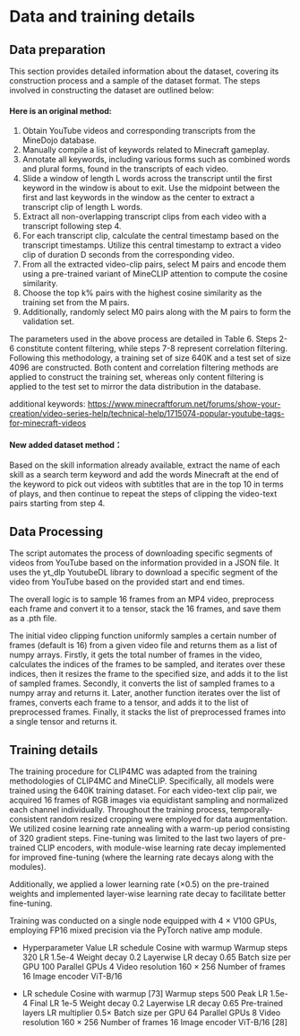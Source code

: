 Data and training details
===
Data preparation
---
This section provides detailed information about the dataset, covering its construction process and a sample of the dataset format. The steps involved in constructing the dataset are outlined below:

#### Here is an original method:
1. Obtain YouTube videos and corresponding transcripts from the MineDojo database.
2. Manually compile a list of keywords related to Minecraft gameplay.
3. Annotate all keywords, including various forms such as combined words and plural forms, found in the transcripts of each video.
4. Slide a window of length L words across the transcript until the first keyword in the window is about to exit. Use the midpoint between the first and last keywords in the window as the center to extract a transcript clip of length L words.
5. Extract all non-overlapping transcript clips from each video with a transcript following step 4.
6. For each transcript clip, calculate the central timestamp based on the transcript timestamps. Utilize this central timestamp to extract a video clip of duration D seconds from the corresponding video.
7. From all the extracted video-clip pairs, select M pairs and encode them using a pre-trained variant of MineCLIP attention to compute the cosine similarity.
8. Choose the top k% pairs with the highest cosine similarity as the training set from the M pairs.
9. Additionally, randomly select M0 pairs along with the M pairs to form the validation set.

The parameters used in the above process are detailed in Table 6. Steps 2-6 constitute content filtering, while steps 7-8 represent correlation filtering. Following this methodology, a training set of size 640K and a test set of size 4096 are constructed. Both content and correlation filtering methods are applied to construct the training set, whereas only content filtering is applied to the test set to mirror the data distribution in the database.

additional keywords:
https://www.minecraftforum.net/forums/show-your-creation/video-series-help/technical-help/1715074-popular-youtube-tags-for-minecraft-videos

#### New added dataset method：
Based on the skill information already available, extract the name of each skill as a search term keyword and add the words Minecraft at the end of the keyword to pick out videos with subtitles that are in the top 10 in terms of plays, and then continue to repeat the steps of clipping the video-text pairs starting from step 4.

Data Processing
----
The script automates the process of downloading specific segments of videos from YouTube based on the information provided in a JSON file. It uses the yt_dlp YoutubeDL library to download a specific segment of the video from YouTube based on the provided start and end times.

The overall logic is to sample 16 frames from an MP4 video, preprocess each frame and convert it to a tensor, stack the 16 frames, and save them as a .pth file.

The initial video clipping function uniformly samples a certain number of frames (default is 16) from a given video file and returns them as a list of numpy arrays. Firstly, it gets the total number of frames in the video, calculates the indices of the frames to be sampled, and iterates over these indices, then it resizes the frame to the specified size, and adds it to the list of sampled frames. Secondly, it converts the list of sampled frames to a numpy array and returns it. Later, another function iterates over the list of frames, converts each frame to a tensor, and adds it to the list of preprocessed frames. Finally, it stacks the list of preprocessed frames into a single tensor and returns it.

Training details
---
The training procedure for CLIP4MC was adapted from the training methodologies of CLIP4MC and MineCLIP. Specifically, all models were trained using the 640K training dataset. For each video-text clip pair, we acquired 16 frames of RGB images via equidistant sampling and normalized each channel individually. Throughout the training process, temporally-consistent random resized cropping were employed for data augmentation. We utilized cosine learning rate annealing with a warm-up period consisting of 320 gradient steps. Fine-tuning was limited to the last two layers of pre-trained CLIP encoders, with module-wise learning rate decay implemented for improved fine-tuning (where the learning rate decays along with the modules). 

Additionally, we applied a lower learning rate (×0.5) on the pre-trained weights and implemented layer-wise learning rate decay to facilitate better fine-tuning.

Training was conducted on a single node equipped with 4 × V100 GPUs, employing FP16 mixed precision via the PyTorch native amp module.

* Hyperparameter Value
LR schedule Cosine with warmup
Warmup steps 320
LR 1.5e-4
Weight decay 0.2
Layerwise LR decay 0.65
Batch size per GPU 100
Parallel GPUs 4
Video resolution 160 × 256
Number of frames 16
Image encoder ViT-B/16

* LR schedule Cosine with warmup [73]
Warmup steps 500
Peak LR 1.5e-4
Final LR 1e-5
Weight decay 0.2
Layerwise LR decay 0.65
Pre-trained layers LR multiplier 0.5×
Batch size per GPU 64
Parallel GPUs 8
Video resolution 160 × 256
Number of frames 16
Image encoder ViT-B/16 [28]